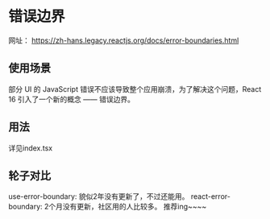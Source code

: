 # 错误边界
网址： https://zh-hans.legacy.reactjs.org/docs/error-boundaries.html
## 使用场景
部分 UI 的 JavaScript 错误不应该导致整个应用崩溃，为了解决这个问题，React 16 引入了一个新的概念 —— 错误边界。

## 用法
详见index.tsx
## 轮子对比
use-error-boundary: 貌似2年没有更新了，不过还能用。
react-error-boundary: 2个月没有更新，社区用的人比较多。 推荐ing~~~~